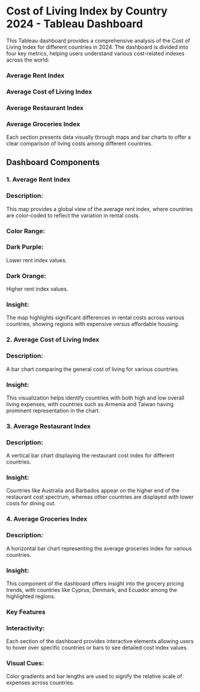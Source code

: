 # Cost of Living Index by Country 2024 - Tableau Dashboard

This Tableau dashboard provides a comprehensive analysis of the Cost of Living Index for different countries in 2024. The dashboard is divided into four key metrics, helping users understand various cost-related indexes across the world:

### Average Rent Index
### Average Cost of Living Index
### Average Restaurant Index
### Average Groceries Index
Each section presents data visually through maps and bar charts to offer a clear comparison of living costs among different countries.

## Dashboard Components
### 1. Average Rent Index
### Description:
This map provides a global view of the average rent index, where countries are color-coded to reflect the variation in rental costs.
### Color Range:
### Dark Purple:
Lower rent index values.
### Dark Orange:
Higher rent index values.
### Insight: 
The map highlights significant differences in rental costs across various countries, showing regions with expensive versus affordable housing.
### 2. Average Cost of Living Index
### Description:
A bar chart comparing the general cost of living for various countries.
### Insight: 
This visualization helps identify countries with both high and low overall living expenses, with countries such as Armenia and Taiwan having prominent representation in the chart.
### 3. Average Restaurant Index
### Description:
A vertical bar chart displaying the restaurant cost index for different countries.
### Insight:
Countries like Australia and Barbados appear on the higher end of the restaurant cost spectrum, whereas other countries are displayed with lower costs for dining out.
### 4. Average Groceries Index
### Description:
A horizontal bar chart representing the average groceries index for various countries.
### Insight: 
This component of the dashboard offers insight into the grocery pricing trends, with countries like Cyprus, Denmark, and Ecuador among the highlighted regions.
### Key Features
### Interactivity: 
Each section of the dashboard provides interactive elements allowing users to hover over specific countries or bars to see detailed cost index values.
### Visual Cues: 
Color gradients and bar lengths are used to signify the relative scale of expenses across countries.
